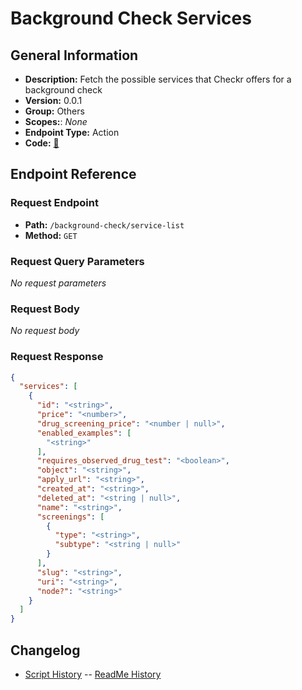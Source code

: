 # Background Check Services

## General Information

- **Description:** Fetch the possible services that Checkr offers for a background check
- **Version:** 0.0.1
- **Group:** Others
- **Scopes:**: _None_
- **Endpoint Type:** Action
- **Code:** [🔗](https://github.com/NangoHQ/integration-templates/tree/main/integrations/checkr-partner/actions/background-check-services.ts)

## Endpoint Reference

### Request Endpoint

- **Path:** `/background-check/service-list`
- **Method:** `GET`

### Request Query Parameters

_No request parameters_

### Request Body

_No request body_

### Request Response

```json
{
  "services": [
    {
      "id": "<string>",
      "price": "<number>",
      "drug_screening_price": "<number | null>",
      "enabled_examples": [
        "<string>"
      ],
      "requires_observed_drug_test": "<boolean>",
      "object": "<string>",
      "apply_url": "<string>",
      "created_at": "<string>",
      "deleted_at": "<string | null>",
      "name": "<string>",
      "screenings": [
        {
          "type": "<string>",
          "subtype": "<string | null>"
        }
      ],
      "slug": "<string>",
      "uri": "<string>",
      "node?": "<string>"
    }
  ]
}
```

## Changelog

- [Script History](https://github.com/NangoHQ/integration-templates/commits/main/integrations/checkr-partner/actions/background-check-services.ts)
-- [ReadMe History](https://github.com/NangoHQ/integration-templates/commits/main/integrations/checkr-partner/actions/background-check-services.md)
